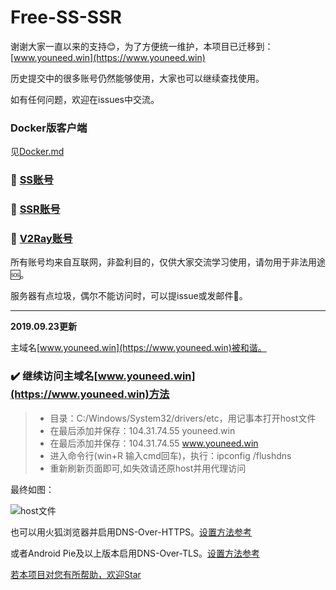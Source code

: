 # Free-SS-SSR

谢谢大家一直以来的支持:blush:，为了方便统一维护，本项目已迁移到：[www.youneed.win](https://www.youneed.win)

历史提交中的很多账号仍然能够使用，大家也可以继续查找使用。

如有任何问题，欢迎在issues中交流。

### Docker版客户端

见[Docker.md](Docker.md)

### :palm_tree: [SS账号](https://www.youneed.win/free-ss)

### :deciduous_tree: [SSR账号](https://www.youneed.win/free-ssr)

### :palm_tree: [V2Ray账号](https://www.youneed.win/free-v2ray)

所有账号均来自互联网，非盈利目的，仅供大家交流学习使用，请勿用于非法用途:sos:。

服务器有点垃圾，偶尔不能访问时，可以提issue或发邮件:email:。

------
**2019.09.23更新**

主域名[www.youneed.win](https://www.youneed.win)被和谐。

### :heavy_check_mark: 继续访问主域名[www.youneed.win](https://www.youneed.win)方法

> * 目录：C:/Windows/System32/drivers/etc，用记事本打开host文件
> * 在最后添加并保存：104.31.74.55 youneed.win
> * 在最后添加并保存：104.31.74.55 www.youneed.win
> * 进入命令行(win+R 输入cmd回车)，执行：ipconfig /flushdns
> * 重新刷新页面即可,如失效请还原host并用代理访问

最终如图：

![host文件](https://raw.githubusercontent.com/dxxzst/Free-SS-SSR/master/20190823174906.png)

也可以用火狐浏览器并启用DNS-Over-HTTPS。[设置方法参考](https://www.cccitu.com/3913.html)

或者Android Pie及以上版本启用DNS-Over-TLS。[设置方法参考](https://developers.cloudflare.com/1.1.1.1/setting-up-1.1.1.1/android/)

[若本项目对您有所帮助，欢迎Star](https://github.com/dxxzst/Free-SS-SSR)
